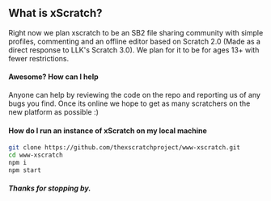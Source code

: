 ## What is xScratch?
Right now we plan xscratch to be an SB2 file sharing community with simple profiles, commenting and an offline editor based on Scratch 2.0 (Made as a direct response to LLK's Scratch 3.0). We plan for it to be for ages 13+ with fewer restrictions.

#### Awesome? How can I help
Anyone can help by reviewing the code on the repo and reporting us of any bugs you find. Once its online we hope to get as many scratchers on the new platform as possible :)

#### How do I run an instance of xScratch on my local machine
```bash
git clone https://github.com/thexscratchproject/www-xscratch.git
cd www-xscratch
npm i
npm start
```

##### Thanks for stopping by.
